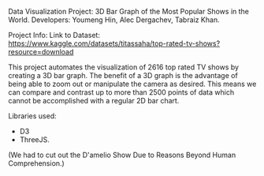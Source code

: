 Data Visualization Project: 3D Bar Graph of the Most Popular Shows in the World. 
Developers: Youmeng Hin, Alec Dergachev, Tabraiz Khan.

Project Info: 
Link to Dataset: https://www.kaggle.com/datasets/titassaha/top-rated-tv-shows?resource=download

This project automates the visualization of 2616 top rated TV shows by creating a 3D bar graph.
The benefit of a 3D graph is the advantage of being able to zoom out or manipulate the camera as desired.
This means we can compare and contrast up to more than 2500 points of data which cannot be accomplished with a regular 2D bar chart.

Libraries used:
* D3
* ThreeJS. 

(We had to cut out the D'amelio Show Due to Reasons Beyond Human Comprehension.)

